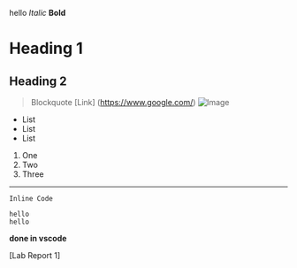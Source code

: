 hello
*Italic*
**Bold**
# Heading 1
## Heading 2
> Blockquote
> [Link] (https://www.google.com/)
> ![Image](https://post.medicalnewstoday.com/wp-content/uploads/sites/3/2020/02/322868_1100-800x825.jpg)
* List
* List
* List
1. One
2. Two
3. Three
---
`Inline Code`
```
hello
hello
```

**done in vscode**

[Lab Report 1]

